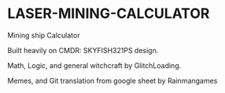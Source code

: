 # LASER-MINING-CALCULATOR
Mining ship Calculator

Built heavily on CMDR: SKYFISH321PS design.

Math, Logic, and general witchcraft by GlitchLoading. 

Memes, and Git translation from google sheet by Rainmangames
